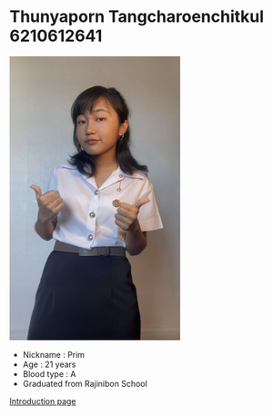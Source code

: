 # Thunyaporn Tangcharoenchitkul 6210612641

<img src="me.PNG" width="300" height="500" />

- Nickname : Prim
- Age : 21 years
- Blood type : A
- Graduated from Rajinibon School

[Introduction page](https://6210612641.github.io/)
